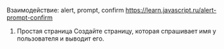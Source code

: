 Взаимодействие: alert, prompt, confirm
https://learn.javascript.ru/alert-prompt-confirm

1. Простая страница
	Создайте страницу, которая спрашивает имя у пользователя и выводит его.